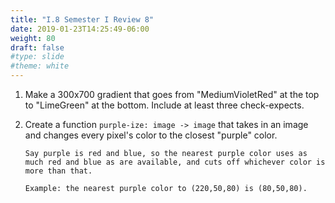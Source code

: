 ```yaml
---
title: "I.8 Semester I Review 8"
date: 2019-01-23T14:25:49-06:00
weight: 80
draft: false
#type: slide
#theme: white
---
```


1. Make a 300x700 gradient that goes from "MediumVioletRed" at the top
   to "LimeGreen" at the bottom. Include at least three check-expects.
   
2. Create a function `purple-ize: image -> image` that takes in an
   image and changes every pixel's color to the closest "purple"
   color. 
   
       Say purple is red and blue, so the nearest purple color uses as
       much red and blue as are available, and cuts off whichever color is
       more than that.

       Example: the nearest purple color to (220,50,80) is (80,50,80).

